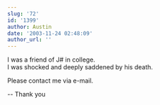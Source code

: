 ```yaml
---
slug: '72'
id: '1399'
author: Austin
date: '2003-11-24 02:48:09'
author_url: ''
---
```

I was a friend of J# in college.  
I was shocked and deeply saddened by his death.

Please contact me via e-mail.

-- Thank you
